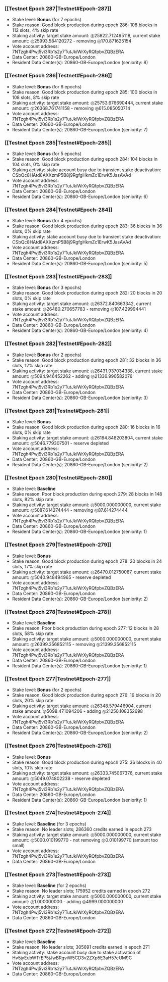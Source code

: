 ### [[Testnet Epoch 287|Testnet#Epoch-287]]
* Stake level: **Bonus** (for 7 epochs)
* Stake reason: Good block production during epoch 286: 108 blocks in 112 slots, 4% skip rate
* Staking activity: target stake amount: ◎25822.712495118, current stake amount: ◎25993.584120272 - removing ◎170.871625154
* Vote account address: 7NTzgh4Pwj5vi3Rb1s2y7TutJkiWrXyRQfpbvZQBzERA
* Data Center: 20860-GB-Europe/London
* Resident Data Center(s): 20860-GB-Europe/London (seniority: 8)
### [[Testnet Epoch 286|Testnet#Epoch-286]]
* Stake level: **Bonus** (for 6 epochs)
* Stake reason: Good block production during epoch 285: 100 blocks in 108 slots, 8% skip rate
* Staking activity: target stake amount: ◎25753.676690444, current stake amount: ◎26368.761741158 - removing ◎615.085050714
* Vote account address: 7NTzgh4Pwj5vi3Rb1s2y7TutJkiWrXyRQfpbvZQBzERA
* Data Center: 20860-GB-Europe/London
* Resident Data Center(s): 20860-GB-Europe/London (seniority: 7)
### [[Testnet Epoch 285|Testnet#Epoch-285]]
* Stake level: **Bonus** (for 5 epochs)
* Stake reason: Good block production during epoch 284: 104 blocks in 104 slots, 0% skip rate
* Staking activity: stake account busy due to transient stake deactivation: CSbQc8HAtd8AXXzmP5B8j9RgfgHkmZc1ErwK5JasAVAd
* Vote account address: 7NTzgh4Pwj5vi3Rb1s2y7TutJkiWrXyRQfpbvZQBzERA
* Data Center: 20860-GB-Europe/London
* Resident Data Center(s): 20860-GB-Europe/London (seniority: 6)
### [[Testnet Epoch 284|Testnet#Epoch-284]]
* Stake level: **Bonus** (for 4 epochs)
* Stake reason: Good block production during epoch 283: 36 blocks in 36 slots, 0% skip rate
* Staking activity: stake account busy due to transient stake deactivation: CSbQc8HAtd8AXXzmP5B8j9RgfgHkmZc1ErwK5JasAVAd
* Vote account address: 7NTzgh4Pwj5vi3Rb1s2y7TutJkiWrXyRQfpbvZQBzERA
* Data Center: 20860-GB-Europe/London
* Resident Data Center(s): 20860-GB-Europe/London (seniority: 5)
### [[Testnet Epoch 283|Testnet#Epoch-283]]
* Stake level: **Bonus** (for 3 epochs)
* Stake reason: Good block production during epoch 282: 20 blocks in 20 slots, 0% skip rate
* Staking activity: target stake amount: ◎26372.840663342, current stake amount: ◎26480.270657783 - removing ◎107.429994441
* Vote account address: 7NTzgh4Pwj5vi3Rb1s2y7TutJkiWrXyRQfpbvZQBzERA
* Data Center: 20860-GB-Europe/London
* Resident Data Center(s): 20860-GB-Europe/London (seniority: 4)
### [[Testnet Epoch 282|Testnet#Epoch-282]]
* Stake level: **Bonus** (for 2 epochs)
* Stake reason: Good block production during epoch 281: 32 blocks in 36 slots, 12% skip rate
* Staking activity: target stake amount: ◎26431.937034338, current stake amount: ◎5094.946452262 - adding ◎21336.990582076
* Vote account address: 7NTzgh4Pwj5vi3Rb1s2y7TutJkiWrXyRQfpbvZQBzERA
* Data Center: 20860-GB-Europe/London
* Resident Data Center(s): 20860-GB-Europe/London (seniority: 3)
### [[Testnet Epoch 281|Testnet#Epoch-281]]
* Stake level: **Bonus**
* Stake reason: Good block production during epoch 280: 16 blocks in 16 slots, 0% skip rate
* Staking activity: target stake amount: ◎26184.848203804, current stake amount: ◎5046.779307501 - reserve depleted
* Vote account address: 7NTzgh4Pwj5vi3Rb1s2y7TutJkiWrXyRQfpbvZQBzERA
* Data Center: 20860-GB-Europe/London
* Resident Data Center(s): 20860-GB-Europe/London (seniority: 2)
### [[Testnet Epoch 280|Testnet#Epoch-280]]
* Stake level: **Baseline**
* Stake reason: Poor block production during epoch 279: 28 blocks in 148 slots, 82% skip rate
* Staking activity: target stake amount: ◎5000.000000000, current stake amount: ◎5087.614274444 - removing ◎87.614274444
* Vote account address: 7NTzgh4Pwj5vi3Rb1s2y7TutJkiWrXyRQfpbvZQBzERA
* Data Center: 20860-GB-Europe/London
* Resident Data Center(s): 20860-GB-Europe/London (seniority: 1)
### [[Testnet Epoch 279|Testnet#Epoch-279]]
* Stake level: **Bonus**
* Stake reason: Good block production during epoch 278: 20 blocks in 24 slots, 17% skip rate
* Staking activity: target stake amount: ◎26470.012750087, current stake amount: ◎5040.948494965 - reserve depleted
* Vote account address: 7NTzgh4Pwj5vi3Rb1s2y7TutJkiWrXyRQfpbvZQBzERA
* Data Center: 20860-GB-Europe/London
* Resident Data Center(s): 20860-GB-Europe/London (seniority: 2)
### [[Testnet Epoch 278|Testnet#Epoch-278]]
* Stake level: **Baseline**
* Stake reason: Poor block production during epoch 277: 12 blocks in 28 slots, 58% skip rate
* Staking activity: target stake amount: ◎5000.000000000, current stake amount: ◎26399.356852115 - removing ◎21399.356852115
* Vote account address: 7NTzgh4Pwj5vi3Rb1s2y7TutJkiWrXyRQfpbvZQBzERA
* Data Center: 20860-GB-Europe/London
* Resident Data Center(s): 20860-GB-Europe/London (seniority: 1)
### [[Testnet Epoch 277|Testnet#Epoch-277]]
* Stake level: **Bonus** (for 2 epochs)
* Stake reason: Good block production during epoch 276: 16 blocks in 20 slots, 20% skip rate
* Staking activity: target stake amount: ◎26348.579446904, current stake amount: ◎5098.471094206 - adding ◎21250.108352698
* Vote account address: 7NTzgh4Pwj5vi3Rb1s2y7TutJkiWrXyRQfpbvZQBzERA
* Data Center: 20860-GB-Europe/London
* Resident Data Center(s): 20860-GB-Europe/London (seniority: 2)
### [[Testnet Epoch 276|Testnet#Epoch-276]]
* Stake level: **Bonus**
* Stake reason: Good block production during epoch 275: 36 blocks in 40 slots, 10% skip rate
* Staking activity: target stake amount: ◎26333.745067376, current stake amount: ◎5049.074802238 - reserve depleted
* Vote account address: 7NTzgh4Pwj5vi3Rb1s2y7TutJkiWrXyRQfpbvZQBzERA
* Data Center: 20860-GB-Europe/London
* Resident Data Center(s): 20860-GB-Europe/London (seniority: 1)
### [[Testnet Epoch 274|Testnet#Epoch-274]]
* Stake level: **Baseline** (for 3 epochs)
* Stake reason: No leader slots; 286360 credits earned in epoch 273
* Staking activity: target stake amount: ◎5000.000000000, current stake amount: ◎5000.010199770 - not removing ◎0.010199770 (amount too small)
* Vote account address: 7NTzgh4Pwj5vi3Rb1s2y7TutJkiWrXyRQfpbvZQBzERA
* Data Center: 20860-GB-Europe/London
### [[Testnet Epoch 273|Testnet#Epoch-273]]
* Stake level: **Baseline** (for 2 epochs)
* Stake reason: No leader slots; 175952 credits earned in epoch 272
* Staking activity: target stake amount: ◎5000.000000000, current stake amount: ◎1.000000000 - adding ◎4999.000000000
* Vote account address: 7NTzgh4Pwj5vi3Rb1s2y7TutJkiWrXyRQfpbvZQBzERA
* Data Center: 20860-GB-Europe/London
### [[Testnet Epoch 272|Testnet#Epoch-272]]
* Stake level: **Baseline**
* Stake reason: No leader slots; 305691 credits earned in epoch 271
* Staking activity: stake account busy due to stake activation of Hv5jyEubWTfEP5jJwBRgviW5CD3v2ZXp5E3aH57cUM9C
* Vote account address: 7NTzgh4Pwj5vi3Rb1s2y7TutJkiWrXyRQfpbvZQBzERA
* Data Center: 20860-GB-Europe/London